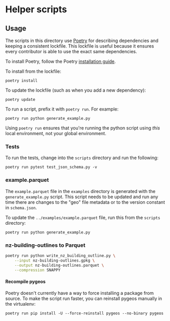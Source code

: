 # Helper scripts

## Usage

The scripts in this directory use [Poetry](https://github.com/python-poetry/poetry) for describing dependencies and keeping a consistent lockfile. This lockfile is useful because it ensures every contributor is able to use the exact same dependencies.

To install Poetry, follow the Poetry [installation guide](https://python-poetry.org/docs/#installation).

To install from the lockfile:

```
poetry install
```

To update the lockfile (such as when you add a new dependency):

```
poetry update
```

To run a script, prefix it with `poetry run`. For example:

```
poetry run python generate_example.py
```

Using `poetry run` ensures that you're running the python script using _this_ local environment, not your global environment.

### Tests

To run the tests, change into the `scripts` directory and run the following:

```
poetry run pytest test_json_schema.py -v
```

### example.parquet

The `example.parquet` file in the `examples` directory is generated with the `generate_example.py` script.  This script needs to be updated and run any time there are changes to the "geo" file metadata or to the version constant in `schema.json`.

To update the `../examples/example.parquet` file, run this from the `scripts` directory:

```
poetry run python generate_example.py
```

### nz-building-outlines to Parquet

```bash
poetry run python write_nz_building_outline.py \
    --input nz-building-outlines.gpkg \
    --output nz-building-outlines.parquet \
    --compression SNAPPY
```

#### Recompile pygeos

Poetry doesn't currently have a way to force installing a package from source.
To make the script run faster, you can reinstall pygeos manually in the
virtualenv:

```
poetry run pip install -U --force-reinstall pygeos --no-binary pygeos
```

